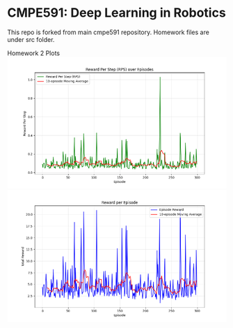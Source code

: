 # CMPE591: Deep Learning in Robotics
This repo is forked from main cmpe591 repository. Homework files are under src folder.

Homework 2 Plots
![alt text](https://github.com/DenizBilgeAkkoc/cmpe591.github.io/blob/main/src/hw2_plots/reward_per_step.png)
![alt text](https://github.com/DenizBilgeAkkoc/cmpe591.github.io/blob/main/src/hw2_plots/reward_per_episode.png)
